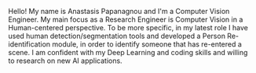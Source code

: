 <!-- - 👋 Hi, I’m @anastasispk
- 👀 I’m interested in ...
- 🌱 I’m currently learning ...
- 💞️ I’m looking to collaborate on ...
- 📫 How to reach me ... -->

<!---
anastasispk/anastasispk is a ✨ special ✨ repository because its `README.md` (this file) appears on your GitHub profile.
You can click the Preview link to take a look at your changes.
--->

Hello! My name is Anastasis Papanagnou and I'm a Computer Vision Engineer. My main focus as a Research Engineer is Computer Vision in a Human-centered perspective. To be more specific, in my latest role I have used human detection/segmentation tools and developed a Person Re-identification module, in order to identify someone that has re-entered a scene.  I am confident with my Deep Learning and coding skills and willing to research on new AI applications.

